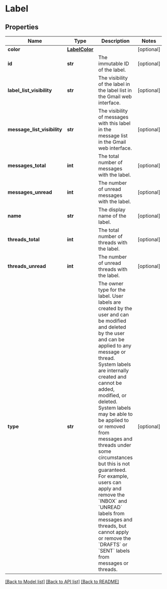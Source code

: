 # Label

## Properties
Name | Type | Description | Notes
------------ | ------------- | ------------- | -------------
**color** | [**LabelColor**](LabelColor.md) |  | [optional] 
**id** | **str** | The immutable ID of the label. | [optional] 
**label_list_visibility** | **str** | The visibility of the label in the label list in the Gmail web interface. | [optional] 
**message_list_visibility** | **str** | The visibility of messages with this label in the message list in the Gmail web interface. | [optional] 
**messages_total** | **int** | The total number of messages with the label. | [optional] 
**messages_unread** | **int** | The number of unread messages with the label. | [optional] 
**name** | **str** | The display name of the label. | [optional] 
**threads_total** | **int** | The total number of threads with the label. | [optional] 
**threads_unread** | **int** | The number of unread threads with the label. | [optional] 
**type** | **str** | The owner type for the label. User labels are created by the user and can be modified and deleted by the user and can be applied to any message or thread. System labels are internally created and cannot be added, modified, or deleted. System labels may be able to be applied to or removed from messages and threads under some circumstances but this is not guaranteed. For example, users can apply and remove the &#x60;INBOX&#x60; and &#x60;UNREAD&#x60; labels from messages and threads, but cannot apply or remove the &#x60;DRAFTS&#x60; or &#x60;SENT&#x60; labels from messages or threads. | [optional] 

[[Back to Model list]](../README.md#documentation-for-models) [[Back to API list]](../README.md#documentation-for-api-endpoints) [[Back to README]](../README.md)

